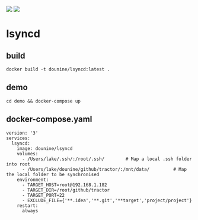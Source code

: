 ![](https://github.com/dounine/lsyncd/workflows/Publish%20Docker%20image/badge.svg) ![](https://img.shields.io/github/license/dounine/lsyncd)

# lsyncd
## build
```
docker build -t dounine/lsyncd:latest .
```
## demo
```
cd demo && docker-compose up
```
## docker-compose.yaml
```
version: '3'
services:
  lsyncd:
    image: dounine/lsyncd
    volumes:
      - /Users/lake/.ssh/:/root/.ssh/        # Map a local .ssh folder into root
      - /Users/lake/dounine/github/tractor/:/mnt/data/         # Map the local folder to be synchronised
    environment:
      - TARGET_HOST=root@192.168.1.182
      - TARGET_DIR=/root/github/tractor
      - TARGET_PORT=22
      - EXCLUDE_FILE={'**.idea','**.git','**target','project/project'}
    restart:
      always
```

